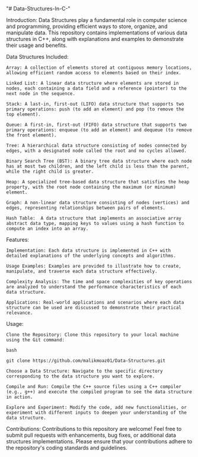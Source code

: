 "# Data-Structures-In-C-" 

Introduction:
Data Structures play a fundamental role in computer science and programming, providing efficient ways to store, organize, and manipulate data. This repository contains implementations of various data structures in C++, along with explanations and examples to demonstrate their usage and benefits.

Data Structures Included:

    Array: A collection of elements stored at contiguous memory locations, allowing efficient random access to elements based on their index.
    
    Linked List: A linear data structure where elements are stored in nodes, each containing a data field and a reference (pointer) to the next node in the sequence.
    
    Stack: A last-in, first-out (LIFO) data structure that supports two primary operations: push (to add an element) and pop (to remove the top element).
    
    Queue: A first-in, first-out (FIFO) data structure that supports two primary operations: enqueue (to add an element) and dequeue (to remove the front element).
    
    Tree: A hierarchical data structure consisting of nodes connected by edges, with a designated node called the root and no cycles allowed.
    
    Binary Search Tree (BST): A binary tree data structure where each node has at most two children, and the left child is less than the parent, while the right child is greater.
    
    Heap: A specialized tree-based data structure that satisfies the heap property, with the root node containing the maximum (or minimum) element.
    
    Graph: A non-linear data structure consisting of nodes (vertices) and edges, representing relationships between pairs of elements.
    
    Hash Table:  A data structure that implements an associative array abstract data type, mapping keys to values using a hash function to compute an index into an array.
   

Features:

    Implementation: Each data structure is implemented in C++ with detailed explanations of the underlying concepts and algorithms.
    
    Usage Examples: Examples are provided to illustrate how to create, manipulate, and traverse each data structure effectively.
    
    Complexity Analysis: The time and space complexities of key operations are analyzed to understand the performance characteristics of each data structure.
    
    Applications: Real-world applications and scenarios where each data structure can be used are discussed to demonstrate their practical relevance.

Usage:

    Clone the Repository: Clone this repository to your local machine using the Git command:

    bash

    git clone https://github.com/malikmoaz01/Data-Structures.git

    Choose a Data Structure: Navigate to the specific directory corresponding to the data structure you want to explore.
    
    Compile and Run: Compile the C++ source files using a C++ compiler (e.g., g++) and execute the compiled program to see the data structure in action.
    
    Explore and Experiment: Modify the code, add new functionalities, or experiment with different inputs to deepen your understanding of the data structure.

Contributions:
Contributions to this repository are welcome! Feel free to submit pull requests with enhancements, bug fixes, or additional data structures implementations. Please ensure that your contributions adhere to the repository's coding standards and guidelines.
